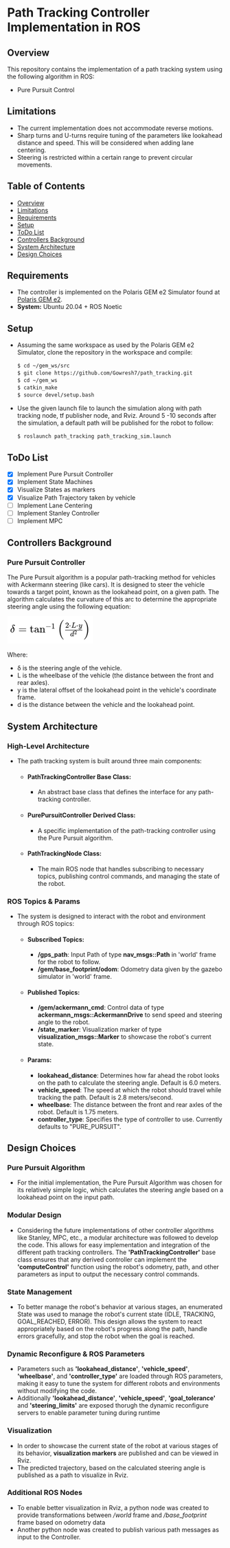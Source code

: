 # Path Tracking Controller Implementation in ROS

## Overview
This repository contains the implementation of a path tracking system using the following algorithm in ROS:
- Pure Pursuit Control

## Limitations
- The current implementation does not accommodate reverse motions.
- Sharp turns and U-turns require tuning of the parameters like lookahead distance and speed. This will be considered when adding lane centering.
- Steering is restricted within a certain range to prevent circular movements.

## Table of Contents
- [Overview](#overview)
- [Limitations](#limitations)
- [Requirements](#requirements)
- [Setup](#setup)
- [ToDo List](#todo-list)
- [Controllers Background](#controllers-background)
- [System Architecture](#system-architecture)
- [Design Choices](#design-choices)

## Requirements
- The controller is implemented on the Polaris GEM e2 Simulator found at [Polaris GEM e2](https://github.com/GEM-Illinois/POLARIS_GEM_e2).
- **System:** Ubuntu 20.04 + ROS Noetic

## Setup
- Assuming the same workspace as used by the Polaris GEM e2 Simulator, clone the repository in the workspace and compile:

  ```bash
  $ cd ~/gem_ws/src
  $ git clone https://github.com/Gowresh7/path_tracking.git
  $ cd ~/gem_ws
  $ catkin_make
  $ source devel/setup.bash
  ```

- Use the given launch file to launch the simulation along with path tracking node, tf publisher node, and Rviz. Around 5 -10 seconds after the simulation, a default path will be published for the robot to follow:

  ```bash
  $ roslaunch path_tracking path_tracking_sim.launch
  ```

## ToDo List
- [x] Implement Pure Pursuit Controller
- [x] Implement State Machines
- [x] Visualize States as markers
- [x] Visualize Path Trajectory taken by vehicle
- [ ] Implement Lane Centering
- [ ] Implement Stanley Controller
- [ ] Implement MPC

## Controllers Background

### Pure Pursuit Controller 
The Pure Pursuit algorithm is a popular path-tracking method for vehicles with Ackermann steering (like cars). It is designed to steer the vehicle towards a target point, known as the lookahead point, on a given path. The algorithm calculates the curvature of this arc to determine the appropriate steering angle using the following equation:

![Pure Pursuit Equation](https://raw.githubusercontent.com/Gowresh7/path_tracking/main/docs/PurePursuit_Eqn.png)

Where:

- δ is the steering angle of the vehicle.
- L is the wheelbase of the vehicle (the distance between the front and rear axles).
- y is the lateral offset of the lookahead point in the vehicle's coordinate frame.
- d is the distance between the vehicle and the lookahead point.

## System Architecture

### High-Level Architecture
- The path tracking system is built around three main components:

    - #### PathTrackingController Base Class: 
        - An abstract base class that defines the interface for any path-tracking controller.

    - #### PurePursuitController Derived Class: 
        - A specific implementation of the path-tracking controller using the Pure Pursuit algorithm.

    - #### PathTrackingNode Class: 
        - The main ROS node that handles subscribing to necessary topics, publishing control commands, and managing the state of the robot.

### ROS Topics & Params
- The system is designed to interact with the robot and environment through ROS topics:

    - #### Subscribed Topics:
        - **/gps_path**: Input Path of type **nav_msgs::Path** in 'world' frame for the robot to follow.
        - **/gem/base_footprint/odom**: Odometry data given by the gazebo simulator in 'world' frame.

    - #### Published Topics:
        - **/gem/ackermann_cmd**: Control data of type **ackermann_msgs::AckermannDrive** to send speed and steering angle to the robot.
        - **/state_marker**: Visualization marker of type **visualization_msgs::Marker** to showcase the robot's current state.

    - #### Params:
        - **lookahead_distance**: Determines how far ahead the robot looks on the path to calculate the steering angle. Default is 6.0 meters.
        - **vehicle_speed**: The speed at which the robot should travel while tracking the path. Default is 2.8 meters/second.
        - **wheelbase**: The distance between the front and rear axles of the robot. Default is 1.75 meters.
        - **controller_type**: Specifies the type of controller to use. Currently defaults to "PURE_PURSUIT".

## Design Choices

### Pure Pursuit Algorithm
- For the initial implementation, the Pure Pursuit Algorithm was chosen for its relatively simple logic, which calculates the steering angle based on a lookahead point on the input path.

### Modular Design
- Considering the future implementations of other controller algorithms like Stanley, MPC, etc., a modular architecture was followed to develop the code. This allows for easy implementation and integration of the different path tracking controllers. The **'PathTrackingController'** base class ensures that any derived controller can implement the **'computeControl'** function using the robot's odometry, path, and other parameters as input to output the necessary control commands.

### State Management
- To better manage the robot's behavior at various stages, an enumerated State was used to manage the robot's current state (IDLE, TRACKING, GOAL_REACHED, ERROR). This design allows the system to react appropriately based on the robot's progress along the path, handle errors gracefully, and stop the robot when the goal is reached.

### Dynamic Reconfigure & ROS Parameters
- Parameters such as **'lookahead_distance'**, **'vehicle_speed'**, **'wheelbase'**, and **'controller_type'** are loaded through ROS parameters, making it easy to tune the system for different robots and environments without modifying the code.
- Additionally **'lookahead_distance'**, **'vehicle_speed'**, **'goal_tolerance'** and **'steering_limits'** are exposed thorugh the dynamic reconfigure servers to enable parameter tuning during runtime

### Visualization
- In order to showcase the current state of the robot at various stages of its behavior, **visualization markers** are published and can be viewed in Rviz.
- The predicted trajectory, based on the calculated steering angle is published as a path to visualize in Rviz.

### Additional ROS Nodes
- To enable better visualization in Rviz, a python node was created to provide transformations between */world* frame and */base_footprint* frame based on odometry data
- Another python node was created to publish various path messages as input to the Controller.